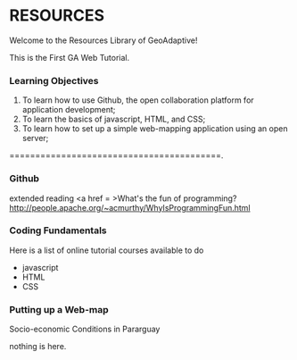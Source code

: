 # RESOURCES

Welcome to the Resources Library of GeoAdaptive!

This is the First GA Web Tutorial.

### Learning Objectives

1) To learn how to use Github, the open collaboration platform for application development;<br>
2) To learn the basics of javascript, HTML, and CSS;<br>
3) To learn how to set up a simple web-mapping application using an open server;

=========================================.
### Github
extended reading
<a href = >What's the fun of programming?</a>
http://people.apache.org/~acmurthy/WhyIsProgrammingFun.html


### Coding Fundamentals
Here is a list of online tutorial courses available to do

<ul>
<li> javascript </li>
<li> HTML </li>
<li> CSS </li>
</ul>


### Putting up a Web-map
Socio-economic Conditions in Pararguay
<form>nothing is here.</form>
